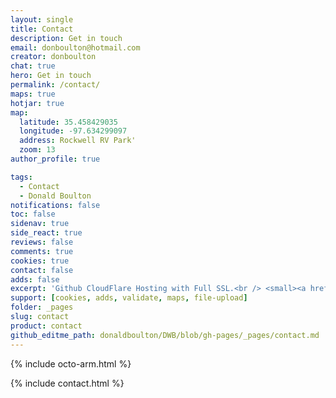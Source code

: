 ```yaml
---
layout: single
title: Contact
description: Get in touch
email: donboulton@hotmail.com
creator: donboulton
chat: true
hero: Get in touch
permalink: /contact/
maps: true
hotjar: true
map:
  latitude: 35.458429035
  longitude: -97.634299097
  address: Rockwell RV Park'
  zoom: 13
author_profile: true

tags:
  - Contact
  - Donald Boulton
notifications: false
toc: false
sidenav: true
side_react: true
reviews: false
comments: true
cookies: true
contact: false
adds: false
excerpt: 'Github CloudFlare Hosting with Full SSL.<br /> <small><a href="https://github.com/donaldboulton/DWB/">Jekyll Gulp Travis CI Build</a></small><br /><br /> {::nomarkdown}<iframe style="display: inline-block;" src="https://ghbtns.com/github-btn.html?user=donaldboulton&repo=DWB&type=star&count=true&size=large" frameborder="0" scrolling="0" width="160px" height="30px"></iframe> <iframe style="display: inline-block;" src="https://ghbtns.com/github-btn.html?user=donaldboulton&repo=DWB&type=fork&count=true&size=large" frameborder="0" scrolling="0" width="158px" height="30px"></iframe>{:/nomarkdown}'
support: [cookies, adds, validate, maps, file-upload]
folder: _pages
slug: contact
product: contact
github_editme_path: donaldboulton/DWB/blob/gh-pages/_pages/contact.md
---
```


{% include octo-arm.html %}

{% include contact.html %}
